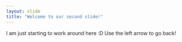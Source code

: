 ```yaml
---
layout: slide
title: "Welcome to our second slide!"
---
```

I am just starting to work around here :D
Use the left arrow to go back!
